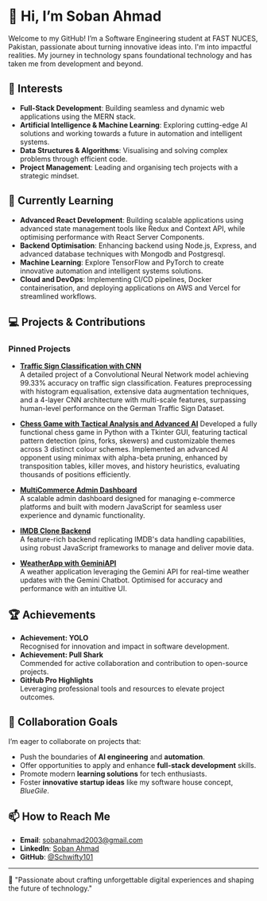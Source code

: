 # 👋 Hi, I’m Soban Ahmad

Welcome to my GitHub! I’m a Software Engineering student at FAST NUCES, Pakistan, passionate about turning innovative ideas into. I'm into impactful realities. My journey in technology spans foundational technology and has taken me from development and beyond.

## 👀 Interests

- **Full-Stack Development**: Building seamless and dynamic web applications using the MERN stack. 
- **Artificial Intelligence & Machine Learning**: Exploring cutting-edge AI solutions and working towards a future in automation and intelligent systems.
- **Data Structures & Algorithms**: Visualising and solving complex problems through efficient code.
- **Project Management**: Leading and organising tech projects with a strategic mindset.

## 🌱 Currently Learning

- **Advanced React Development**: Building scalable applications using advanced state management tools like Redux and Context API, while optimising performance with React Server Components.  
- **Backend Optimisation**: Enhancing backend using Node.js, Express, and advanced database techniques with Mongodb and Postgresql.  
- **Machine Learning**: Explore TensorFlow and PyTorch to create innovative automation and intelligent systems solutions.  
- **Cloud and DevOps**: Implementing CI/CD pipelines, Docker containerisation, and deploying applications on AWS and Vercel for streamlined workflows.  


## 💻 Projects & Contributions

### **Pinned Projects**
- **[Traffic Sign Classification with CNN](https://github.com/Schwifty101/TrafficSignClassificationCNN)**  
  A detailed project of a Convolutional Neural Network model achieving 99.33% accuracy on traffic sign classification. Features preprocessing with histogram equalisation, extensive data
  augmentation techniques, and a 4-layer CNN architecture with multi-scale features, surpassing human-level performance on the German Traffic Sign Dataset.

- **[Chess Game with Tactical Analysis and Advanced AI](https://github.com/Schwifty101/AI-Chess)**
  Developed a fully functional chess game in Python with a Tkinter GUI, featuring tactical pattern detection (pins, forks, skewers) and customizable themes across 3 distinct colour schemes.
  Implemented an advanced AI opponent using minimax with alpha-beta pruning, enhanced by transposition tables, killer moves, and history heuristics, evaluating thousands of positions efficiently.

- **[MultiCommerce Admin Dashboard](https://github.com/Schwifty101/MultiCommerce-Admin-Dashboard)**  
  A scalable admin dashboard designed for managing e-commerce platforms and built with modern JavaScript for seamless user experience and dynamic functionality.

- **[IMDB Clone Backend](https://github.com/Schwifty101/IMDB-clone-Backend)**  
  A feature-rich backend replicating IMDB's data handling capabilities, using robust JavaScript frameworks to manage and deliver movie data.

- **[WeatherApp with GeminiAPI](https://github.com/Schwifty101/WeatherApp-GeminiAPI)**  
  A weather application leveraging the Gemini API for real-time weather updates with the Gemini Chatbot. Optimised for accuracy and performance with an intuitive UI.

## 🏆 Achievements

- **Achievement: YOLO**  
  Recognised for innovation and impact in software development.  
- **Achievement: Pull Shark**  
  Commended for active collaboration and contribution to open-source projects.  
- **GitHub Pro Highlights**  
  Leveraging professional tools and resources to elevate project outcomes.

## 💞️ Collaboration Goals

I’m eager to collaborate on projects that:

- Push the boundaries of **AI engineering** and **automation**.
- Offer opportunities to apply and enhance **full-stack development** skills.
- Promote modern **learning solutions** for tech enthusiasts.
- Foster **innovative startup ideas** like my software house concept, *BlueGile*.

## 📫 How to Reach Me

- **Email**: [sobanahmad2003@gmail.com](mailto:sobanahmad2003@gmail.com)
- **LinkedIn**: [Soban Ahmad](https://www.linkedin.com/in/soban-ahmad-malik)
- **GitHub**: [@Schwifty101](https://github.com/Schwifty101)

---

🌟 "Passionate about crafting unforgettable digital experiences and shaping the future of technology."
